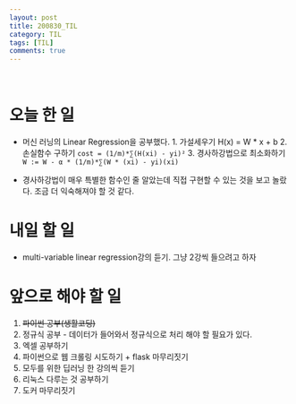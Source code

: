 ```yaml
---
layout: post
title: 200830_TIL
category: TIL
tags: [TIL]
comments: true
---
```


<br>

# 오늘 한 일

- 머신 러닝의 Linear Regression을 공부했다. 1. 가설세우기 H(x) = W * x + b 2. 손실함수 구하기 `cost = (1/m)*∑(H(xi) - yi)²` 3. 경사하강법으로 최소화하기 `W := W - α * (1/m)*∑(W * (xi) - yi)(xi)`

- 경사하강법이 매우 특별한 함수인 줄 알았는데 직접 구현할 수 있는 것을 보고 놀랐다. 조금 더 익숙해져야 할 것 같다.

# 내일 할 일

- multi-variable linear regression강의 듣기. 그냥 2강씩 들으려고 하자

# 앞으로 해야 할 일

1. ~~파이썬 공부(생활코딩)~~
2. 정규식 공부 - 데이터가 들어와서 정규식으로 처리 해야 할 필요가 있다.
3. 엑셀 공부하기
4. 파이썬으로 웹 크롤링 시도하기 + flask 마무리짓기
5. 모두를 위한 딥러닝 한 강의씩 듣기
6. 리눅스 다루는 것 공부하기
7. 도커 마무리짓기

